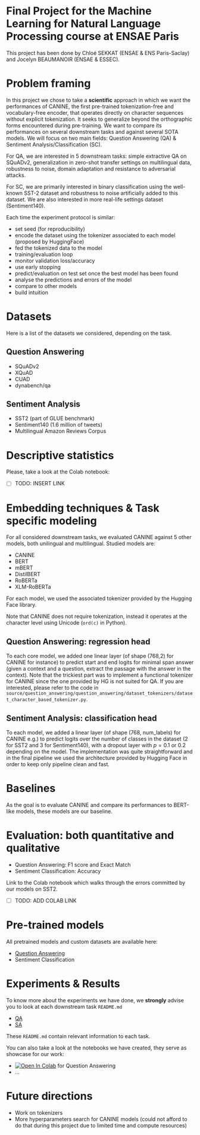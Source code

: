 # Final Project for the Machine Learning for Natural Language Processing course at ENSAE Paris

This project has been done by Chloé SEKKAT (ENSAE \& ENS Paris-Saclay) and Jocelyn BEAUMANOIR (ENSAE \& ESSEC).  

# Problem framing

In this project we chose to take a **scientific** approach in which we want the performances of CANINE, the first pre-trained 
tokenization-free and vocabulary-free encoder, that operates directly on character sequences without explicit tokenization.
It seeks to generalize beyond the orthographic forms encountered during pre-training. We want to compare its performances
on several downstream tasks and against several SOTA models. We will focus on two main fields: Question Answering (QA) \& 
Sentiment Analysis/Classification (SC). 

For QA, we are interested in 5 downstream tasks: simple extractive QA on SQuADv2, generalization in zero-shot transfer
settings on multilingual data, robustness to noise, domain adaptation and resistance to adversarial attacks.

For SC, we are primarily interested in binary classification using the well-known SST-2 dataset and robustness to noise 
artificially added to this dataset. We are also interested in more real-life settings dataset (Sentiment140).

Each time the experiment protocol is similar: 

- set seed (for reproducibility)
- encode the dataset using the tokenizer associated to each model (proposed by HuggingFace)
- fed the tokenized data to the model
- training/evaluation loop
- monitor validation loss/accuracy
- use early stopping
- predict/evaluation on test set once the best model has been found
- analyse the predictions and errors of the model
- compare to other models
- build intuition

# Datasets

Here is a list of the datasets we considered, depending on the task.

## Question Answering

- SQuADv2
- XQuAD
- CUAD
- dynabench/qa

## Sentiment Analysis

- SST2 (part of GLUE benchmark)
- Sentiment140 (1.6 million of tweets)
- Multilingual Amazon Reviews Corpus

# Descriptive statistics

Please, take a look at the Colab notebook: 

- [ ] TODO: INSERT LINK

# Embedding techniques \& Task specific modeling

For all considered downstream tasks, we evaluated CANINE against 5 other models, both unilingual and multilingual. Studied
models are:

- CANINE
- BERT
- mBERT
- DistilBERT
- RoBERTa
- XLM-RoBERTa

For each model, we used the associated tokenizer provided by the Hugging Face library. 

Note that CANINE does not require tokenization, instead it operates at the character level using Unicode (``ord(c)``
in Python).

## Question Answering: regression head

To each core model, we added one linear layer (of shape (768,2) for CANINE for instance) to predict start and end logits 
for minimal span answer (given a context and a question, extract the passage with the answer in the context). Note that
the trickiest part was to implement a functional tokenizer for CANINE since the one provided by HG is not suited for QA.
If you are interested, please refer to the code in ``source/question_answering/question_answering/dataset_tokenizers/dataset_character_based_tokenizer.py``.

## Sentiment Analysis: classification head

To each model, we added a linear layer (of shape (768, num_labels) for CANINE e.g.) to predict logits over the number of 
classes in the dataset (2 for SST2 and 3 for Sentiment140), with a dropout layer with $p=0.1$ or $0.2$ depending on the 
model. The implementation was quite straightforward and in the final pipeline we used the architecture provided by
Hugging Face in order to keep only pipeline clean and fast.

# Baselines

As the goal is to evaluate CANINE and compare its performances to BERT-like models, these models are our baseline.

# Evaluation: both quantitative and qualitative

- Question Answering: F1 score and Exact Match
- Sentiment Classification: Accuracy

Link to the Colab notebook which walks through the errors committed by our models on SST2.

- [ ] TODO: ADD COLAB LINK

# Pre-trained models

All pretrained models and custom datasets are available here:

- [Question Answering](https://drive.google.com/drive/folders/1L9Su25qatgdmoz-rZbeY_tA2bXq9T9EG?usp=sharing)
- Sentiment Classification 

# Experiments \& Results

To know more about the experiments we have done, we **strongly** advise you to look at each downstream task ``README.md``

- [QA](https://github.com/chloeskt/nlp_ensae/blob/main/source/question_answering/README.md)
- [SA](https://github.com/chloeskt/nlp_ensae/blob/main/source/sentiment_analysis/README.md)

These ``README.md`` contain relevant information to each task. 

You can also take a look at the notebooks we have created, they serve as showcase for our work:

- <a href="https://colab.research.google.com/drive/1z8RzgzqnF3SCF1y5O9RuKJkVZgMZLQaE?usp=sharing" target="_parent"><img src="https://colab.research.google.com/assets/colab-badge.svg" alt="Open In Colab"/></a> for Question Answering
- ...

# Future directions

- Work on tokenizers
- More hyperparameters search for CANINE models (could not afford to do that during this project due to limited time and
compute resources)

